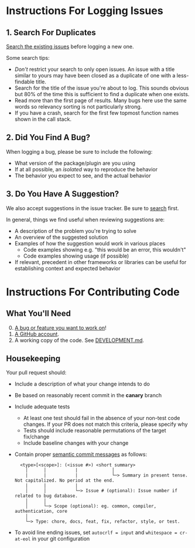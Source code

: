 # Instructions For Logging Issues

## 1. Search For Duplicates

[Search the existing issues](https://github.com/wpengine/faustjs/search?type=Issues) before logging a new one.

Some search tips:
* *Don't* restrict your search to only open issues. An issue with a title similar to yours may have been closed as a duplicate of one with a less-findable title.
* Search for the title of the issue you're about to log. This sounds obvious but 80% of the time this is sufficient to find a duplicate when one exists.
* Read more than the first page of results. Many bugs here use the same words so relevancy sorting is not particularly strong.
* If you have a crash, search for the first few topmost function names shown in the call stack.

## 2. Did You Find A Bug?

When logging a bug, please be sure to include the following:

* What version of the package/plugin are you using
* If at all possible, an *isolated* way to reproduce the behavior
* The behavior you expect to see, and the actual behavior

## 3. Do You Have A Suggestion?

We also accept suggestions in the issue tracker. Be sure to [search](https://github.com/wpengine/faustjs/search?type=Issues) first.


In general, things we find useful when reviewing suggestions are:
* A description of the problem you're trying to solve
* An overview of the suggested solution
* Examples of how the suggestion would work in various places
  * Code examples showing e.g. "this would be an error, this wouldn't"
  * Code examples showing usage (if possible)
* If relevant, precedent in other frameworks or libraries can be useful for establishing context and expected behavior

# Instructions For Contributing Code

## What You'll Need

0. [A bug or feature you want to work on](https://github.com/wpengine/faustjs/labels/help%20wanted)!
1. [A GitHub account](https://github.com/join).
2. A working copy of the code. See [DEVELOPMENT.md](/DEVELOPMENT.md).

## Housekeeping

Your pull request should:

* Include a description of what your change intends to do
* Be based on reasonably recent commit in the **canary** branch
* Include adequate tests
    * At least one test should fail in the absence of your non-test code changes. If your PR does not match this criteria, please specify why
    * Tests should include reasonable permutations of the target fix/change
    * Include baseline changes with your change
* Contain proper [semantic commit messages](https://gist.github.com/joshbuchea/6f47e86d2510bce28f8e7f42ae84c716#gistcomment-3711094) as follows:

  ```
    <type>[<scope>]: (<issue #>) <short summary>
      │      │           |             │
      |      |           |             └─> Summary in present tense. Not capitalized. No period at the end.
      |      |           |
      │      │           └─> Issue # (optional): Issue number if related to bug database.
      │      │
      │      └─> Scope (optional): eg. common, compiler, authentication, core
      │
      └─> Type: chore, docs, feat, fix, refactor, style, or test.
  ```

* To avoid line ending issues, set `autocrlf = input` and `whitespace = cr-at-eol` in your git configuration
